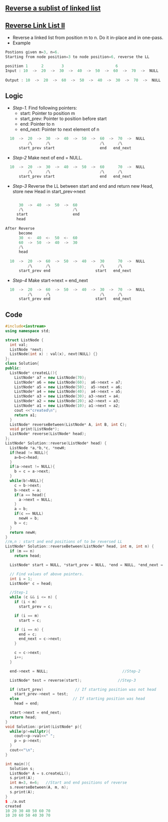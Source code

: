 ## [Reverse a sublist of linked list](https://www.interviewbit.com/problems/reverse-link-list-ii/)
## [Reverse Link List II](https://leetcode.com/problems/reverse-linked-list-ii/)
- Reverse a linked list from position m to n. Do it in-place and in one-pass.
- Example
```c++
Postions given m=3, n=6.
Starting from node position=3 to node position=6, reverse the LL

position 1      2        3                       6     
Input : 10  ->  20  ->  30  ->  40  ->  50  ->  60  ->  70  ->  NULL
                
Output : 10  ->  20  ->  60  ->  50  ->  40  ->  30  ->  70  ->  NULL
```

## Logic
- *Step-1.* Find following pointers:
  - start: Pointer to position m
  - start_prev: Pointer to position before start
  - end: Pointer to n
  - end_next: Pointer to next element of n
```c++
  10  ->  20  ->  30  ->  40  ->  50  ->  60  ->  70  ->  NULL
          /\      /\                      /\      /\
      start_prev start                    end   end_next
```
- *Step-2* Make next of end = NULL.
```c++
  10  ->  20  ->  30  ->  40  ->  50  ->  60      70  ->  NULL
          /\      /\                      /\      /\
      start_prev start                    end   end_next
```
- *Step-3* Reverse the LL between start and end and return new Head, store new Head in start_prev->next
```c++

      30  ->  40  ->  50  ->  60
      /\                      /\
     start                    end
     head
     
After Reverse
      become
      30  <-  40  <-  50  <-  60
      60  ->  50  ->  40  ->  30
      /\
      head
      
  10  ->  20  ->  60  ->  50  ->  40  ->  30      70  ->  NULL
          /\      /\                      /\      /\
      start_prev end                    start   end_next      
```
- *Step-4* Make start->next = end_next
```c++
  10  ->  20  ->  60  ->  50  ->  40  ->  30  ->  70  ->  NULL
          /\      /\                      /\      /\
      start_prev end                    start   end_next      
```

## Code
```c++
#include<iostream>
using namespace std;

struct ListNode {
  int val;
  ListNode *next;
  ListNode(int x) : val(x), next(NULL) {}
};
class Solution{
public:
  ListNode* createLL(){
    ListNode* a7 = new ListNode(70);
    ListNode* a6 = new ListNode(60);  a6->next = a7;
    ListNode* a5 = new ListNode(50);  a5->next = a6;
    ListNode* a4 = new ListNode(40);  a4->next = a5;
    ListNode* a3 = new ListNode(30); a3->next = a4;
    ListNode* a2 = new ListNode(20); a2->next = a3;
    ListNode* a1 = new ListNode(10); a1->next = a2;
    cout <<"created\n";
    return a1;
  }
  ListNode* reverseBetween(ListNode* A, int B, int C);
  void print(ListNode*);
  ListNode* reverse(ListNode* head);
};
ListNode* Solution::reverse(ListNode* head) {                             //Step-3
  ListNode *a,*b,*c, *newH;
  if(head != NULL){
    a=b=c=head;
  }
  if(a->next != NULL){
    b = c = a->next;
  }
  while(b!=NULL){
    c = b->next;
    b->next = a;
    if(a == head){
      a->next = NULL;
    }
    a = b;
    if(c == NULL)
      newH = b;
    b = c;
  }
  return newH;
}
//m,n : start and end positions of to be reversed LL
ListNode* Solution::reverseBetween(ListNode* head, int m, int n) {
  if (m == n)
    return head;

  ListNode* start = NULL, *start_prev = NULL, *end = NULL, *end_next = NULL;

  // Find values of above pointers.
  int i = 1;
  ListNode* c = head;

  //Step-1
  while (c && i <= n) {
    if (i < m)
      start_prev = c;

    if (i == m)
      start = c;

    if (i == n) {
      end = c;
      end_next = c->next;
    }

    c = c->next;
    i++;
  }

  end->next = NULL;                                 //Step-2

  ListNode* test = reverse(start);                //Step-3

  if (start_prev)              // If starting position was not head
    start_prev->next = test;
  else                        // If starting position was head
    head = end;

  start->next = end_next;
  return head;
}
void Solution::print(ListNode* p){
  while(p!=nullptr){
    cout<<p->val<<" ";
    p = p->next;
  }
  cout<<"\n";
}

int main(){
  Solution s;
  ListNode* A = s.createLL();
  s.print(A);
  int m=3, n=6;   //Start and end positions of reverse
  s.reverseBetween(A, m, n);
  s.print(A);
}
$ ./a.out
created
10 20 30 40 50 60 70
10 20 60 50 40 30 70
```
